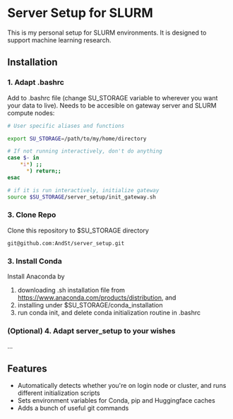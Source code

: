 # Server Setup for SLURM

This is my personal setup for SLURM environments.
It is designed to support machine learning research.

## Installation

### 1. Adapt .bashrc

Add to .bashrc file (change SU_STORAGE variable to wherever you want your data to live). 
Needs to be accesible on gateway server and SLURM compute nodes:

````bash
# User specific aliases and functions

export SU_STORAGE=/path/to/my/home/directory

# If not running interactively, don't do anything
case $- in
    *i*) ;;
      *) return;;
esac

# if it is run interactively, initialize gateway
source $SU_STORAGE/server_setup/init_gateway.sh
````

### 3. Clone Repo

Clone this repository to $SU_STORAGE directory
````
git@github.com:AndSt/server_setup.git
````

### 3. Install Conda

Install Anaconda by 
   1. downloading .sh installation file from https://www.anaconda.com/products/distribution, and 
   2. installing under $SU_STORAGE/conda_installation
   3. run conda init, and delete conda initialization routine in .bashrc

### (Optional) 4. Adapt server_setup to your wishes

...

## Features

- Automatically detects whether you're on login node or cluster, and runs different initialization scripts
- Sets environment variables for Conda, pip and Huggingface caches
- Adds a bunch of useful git commands

